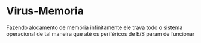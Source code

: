 # Virus-Memoria

Fazendo alocamento de memória infinitamente ele trava todo o sistema operacional de tal maneira que até os periféricos de E/S param de funcionar

